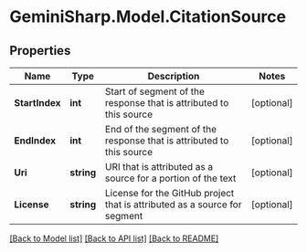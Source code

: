 # GeminiSharp.Model.CitationSource

## Properties

Name | Type | Description | Notes
------------ | ------------- | ------------- | -------------
**StartIndex** | **int** | Start of segment of the response that is attributed to this source | [optional] 
**EndIndex** | **int** | End of the segment of the response that is attributed to this source | [optional] 
**Uri** | **string** | URI that is attributed as a source for a portion of the text | [optional] 
**License** | **string** | License for the GitHub project that is attributed as a source for segment | [optional] 

[[Back to Model list]](../README.md#documentation-for-models) [[Back to API list]](../README.md#documentation-for-api-endpoints) [[Back to README]](../README.md)

